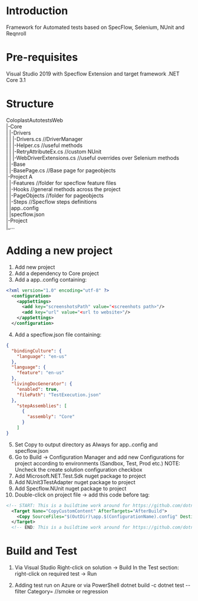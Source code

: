 # Introduction 
Framework for Automated tests based on SpecFlow, Selenium, NUnit and Reqnroll


# Pre-requisites
Visual Studio 2019 with Specflow Extension and target framework .NET Core 3.1


# Structure
ColoplastAutotestsWeb  
|-Core  
|  |-Drivers  
|  |  |-Drivers.cs //DriverManager  
|  |  |-Helper.cs //useful methods  
|  |  |-RetryAttributeEx.cs //custom NUnit  
|  |  |-WebDriverExtensions.cs //useful overrides over Selenium methods  
|  |-Base  
|    |-BasePage.cs //Base page for pageobjects  
|-Project A  
|   |-Features //folder for specflow feature files  
|   |-Hooks //general methods across the project  
|   |-PageObjects //folder for pageobjects  
|   |-Steps //Specflow steps definitions  
|   |app.<env>.config  
|   |specflow.json  
|-Project  
|_...  


# Adding a new project
1. Add new project
1. Add a dependency to Core project
1. Add a app.<env>.config containing:
``` xml
<?xml version="1.0" encoding="utf-8" ?>  
  <configuration>  
    <appSettings>  
      <add key="screenshotsPath" value="<screenhots path>"/>  
      <add key="url" value="<url to website>"/>  
    </appSettings>  
  </configuration>  
```
4. Add a specflow.json file containing:  
``` json
{
  "bindingCulture": {
    "language": "en-us"
  },
  "language": {
    "feature": "en-us"
  },
  "livingDocGenerator": {
    "enabled": true,
    "filePath": "TestExecution.json"
  },
    "stepAssemblies": [
      {
        "assembly": "Core"
      }
    ]
}
```
5. Set Copy to output directory as Always for app.<env>.config and specflow.json
5. Go to Build -> Configuration Manager and add new Configurations for project according to environments (Sandbox, Test, Prod etc.)
NOTE: Uncheck the create solution configuration checkbox
5. Add Microsoft.NET.Test.Sdk nuget package to project
5. Add NUnit3TestAdapter nuget package to project
5. Add Specflow.NUnit nuget package to project
5. Double-click on project file -> add this code before </Project> tag:
``` xml
<!-- START: This is a buildtime work around for https://github.com/dotnet/corefx/issues/22101 -->
  <Target Name="CopyCustomContent" AfterTargets="AfterBuild">
    <Copy SourceFiles="$(OutDir)\app.$(ConfigurationName).config" DestinationFiles="$(OutDir)\testhost.dll.config" />
  </Target>
  <!-- END: This is a buildtime work around for https://github.com/dotnet/corefx/issues/22101 -->
  ```


# Build and Test
1. Via Visual Studio
Right-click on solution -> Build
In the Test section: right-click on required test -> Run

1. Adding test run on Azure or via PowerShell
dotnet build <path to csproj file> -c <Configuration>
dotnet test <path to dll> --filter Category=<category> //smoke or regression
